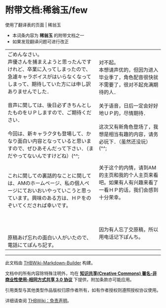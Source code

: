 # 附带文档:稀翁玉/few

<!-- source html: G:\repos\THBWiki-Markdown-Builder\THBWikiMarkdown\Temp\main\5\54\ns506%3A%E7%A8%80%E7%BF%81%E7%8E%89%2Ffew.html -->

使用了翻译表的页面 | 稀翁玉

  
  

  

- 本词条内容为 **稀翁玉** 的附带文档之一
- 如果发现翻译问题可进行改正


<table><tbody><tr class="tt-content" id="=-1" data-pos="&#91;&quot;=&quot;,1&#93;"><td class="tt-ja" lang="ja"><div class="poem">ごめんなさい。<br>声優さんを捕まえようと思ったんですけれど、卒業に入ってしまったので、急遽キャラボイスがはいらなくなってしまって、期待していた方には申し訳ありませんでした．<br><br>音声に関しては、後日必ずきちんとしたものをＵＰしますので、ご期待ください．<br><br>今回は、新キャラクタも登場して、かなり面白い内容となっていると思いますので、ぜひあそんだって下さい．（まだやってないんですけどね）(^^;<br><br><br>これに関しての裏話的なことに関しては、AMのホームページ、私の個人ページにておいおいやっていこうと思っています。興味のある方は、ＨＰをのぞいてくだされば幸いです。<br><br><br><br><br>原稿あげ忘れの面白い人がいたので、電話にてぽんち記す。<br></div></td><td class="tt-zh" lang="zh"><div class="poem">对不起。<br>本想请声优的，但因为进入毕业季了，角色配音很快就不需要了，很对不起充满期待的人．<br><br>关于语音，日后一定会好好地ＵＰ的，尽情期待．<br><br>这次又有新角色登场了，我想是相当有趣的内容，请务必玩下．（虽然还没玩）(^^;<br><br><br>关于这个的内情，请到AM的主页和我的个人主页来看吧。如果有人有兴趣来看了一看ＨＰ的话，我们会感到十分荣幸。<br><br><br><br><br>因为有人忘了交原稿，所以用电话记下ぽんち。<br></div></td></tr></tbody></table>


  
  

  





---

此文档由 [THBWiki-Markdown-Builder](https://github.com/Delsin-Yu/THBWiki-Markdown-Builder) 构建。

文档中的所有内容除特殊注明外，均在 [**知识共享(Creative Commons) 署名-非商业性使用-相同方式共享 3.0 协议**](https://creativecommons.org/licenses/by-sa/3.0/deed.zh-hans) 下提供，附加条款亦可能应用。

引用类型与其他类型作品版权归原作者所有，如有作者授权则遵照授权协议使用。

详细请查阅 [THBWiki：免责声明](https://thbwiki.cc/THBWiki:%E5%85%8D%E8%B4%A3%E5%A3%B0%E6%98%8E)。

